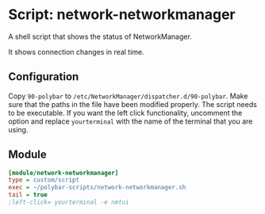 # Script: network-networkmanager

A shell script that shows the status of NetworkManager.

It shows connection changes in real time.


## Configuration

Copy `90-polybar` to `/etc/NetworkManager/dispatcher.d/90-polybar`. Make sure that the paths in the file have been modified properly. The script needs to be executable.
If you want the left click functionality, uncomment the option and replace `yourterminal` with the name of the terminal that you are using.


## Module

```ini
[module/network-networkmanager]
type = custom/script
exec = ~/polybar-scripts/network-networkmanager.sh
tail = true
;left-click= yourterminal -e nmtui 
```
